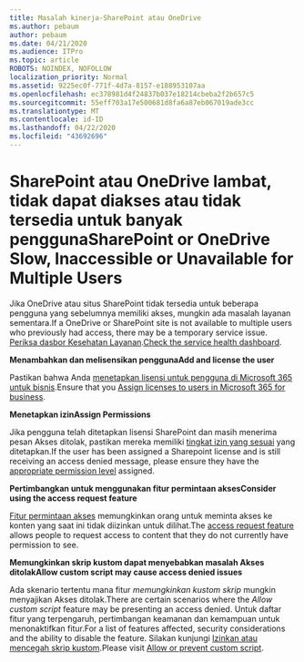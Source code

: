 ```yaml
---
title: Masalah kinerja-SharePoint atau OneDrive
ms.author: pebaum
author: pebaum
ms.date: 04/21/2020
ms.audience: ITPro
ms.topic: article
ROBOTS: NOINDEX, NOFOLLOW
localization_priority: Normal
ms.assetid: 9225ec0f-771f-4d7a-8157-e188953107aa
ms.openlocfilehash: ec378981d4f24837b037e18214cbeba2f2b657c5
ms.sourcegitcommit: 55eff703a17e500681d8fa6a87eb067019ade3cc
ms.translationtype: MT
ms.contentlocale: id-ID
ms.lasthandoff: 04/22/2020
ms.locfileid: "43692696"
---
```

# <a name="sharepoint-or-onedrive-slow-inaccessible-or-unavailable-for-multiple-users"></a><span data-ttu-id="b5ad9-102">SharePoint atau OneDrive lambat, tidak dapat diakses atau tidak tersedia untuk banyak pengguna</span><span class="sxs-lookup"><span data-stu-id="b5ad9-102">SharePoint or OneDrive Slow, Inaccessible or Unavailable for Multiple Users</span></span>

<span data-ttu-id="b5ad9-103">Jika OneDrive atau situs SharePoint tidak tersedia untuk beberapa pengguna yang sebelumnya memiliki akses, mungkin ada masalah layanan sementara.</span><span class="sxs-lookup"><span data-stu-id="b5ad9-103">If a OneDrive or SharePoint site is not available to multiple users who previously had access, there may be a temporary service issue.</span></span> <span data-ttu-id="b5ad9-104">[Periksa dasbor Kesehatan Layanan](https://portal.office.com/adminportal/home#/servicehealth).</span><span class="sxs-lookup"><span data-stu-id="b5ad9-104">[Check the service health dashboard](https://portal.office.com/adminportal/home#/servicehealth).</span></span>

<span data-ttu-id="b5ad9-105">**Menambahkan dan melisensikan pengguna**</span><span class="sxs-lookup"><span data-stu-id="b5ad9-105">**Add and license the user**</span></span>

<span data-ttu-id="b5ad9-106">Pastikan bahwa Anda [menetapkan lisensi untuk pengguna di Microsoft 365 untuk bisnis](https://docs.microsoft.com/office365/admin/subscriptions-and-billing/assign-licenses-to-users?view=o365-worldwide&amp;tabs=One).</span><span class="sxs-lookup"><span data-stu-id="b5ad9-106">Ensure that you [Assign licenses to users in Microsoft 365 for business](https://docs.microsoft.com/office365/admin/subscriptions-and-billing/assign-licenses-to-users?view=o365-worldwide&amp;tabs=One).</span></span>


<span data-ttu-id="b5ad9-107">**Menetapkan izin**</span><span class="sxs-lookup"><span data-stu-id="b5ad9-107">**Assign Permissions**</span></span>

<span data-ttu-id="b5ad9-108">Jika pengguna telah ditetapkan lisensi SharePoint dan masih menerima pesan Akses ditolak, pastikan mereka memiliki [tingkat izin yang sesuai](https://docs.microsoft.com/sharepoint/understanding-permission-levels) yang ditetapkan.</span><span class="sxs-lookup"><span data-stu-id="b5ad9-108">If the user has been assigned a Sharepoint license and is still receiving an access denied message, please ensure they have the [appropriate permission level](https://docs.microsoft.com/sharepoint/understanding-permission-levels) assigned.</span></span>

<span data-ttu-id="b5ad9-109">**Pertimbangkan untuk menggunakan fitur permintaan akses**</span><span class="sxs-lookup"><span data-stu-id="b5ad9-109">**Consider using the access request feature**</span></span>

<span data-ttu-id="b5ad9-110">[Fitur permintaan akses](https://support.office.com/article/Set-up-and-manage-access-requests-94B26E0B-2822-49D4-929A-8455698654B3) memungkinkan orang untuk meminta akses ke konten yang saat ini tidak diizinkan untuk dilihat.</span><span class="sxs-lookup"><span data-stu-id="b5ad9-110">The [access request feature](https://support.office.com/article/Set-up-and-manage-access-requests-94B26E0B-2822-49D4-929A-8455698654B3) allows people to request access to content that they do not currently have permission to see.</span></span>

<span data-ttu-id="b5ad9-111">**Memungkinkan skrip kustom dapat menyebabkan masalah Akses ditolak**</span><span class="sxs-lookup"><span data-stu-id="b5ad9-111">**Allow custom script may cause access denied issues**</span></span>

<span data-ttu-id="b5ad9-112">Ada skenario tertentu mana fitur *memungkinkan kustom skrip* mungkin menyajikan Akses ditolak.</span><span class="sxs-lookup"><span data-stu-id="b5ad9-112">There are certain scenarios where the *Allow custom script* feature may be presenting an access denied.</span></span> <span data-ttu-id="b5ad9-113">Untuk daftar fitur yang terpengaruh, pertimbangan keamanan dan kemampuan untuk menonaktifkan fitur.</span><span class="sxs-lookup"><span data-stu-id="b5ad9-113">For a list of features affected, security considerations and the ability to disable the feature.</span></span> <span data-ttu-id="b5ad9-114">Silakan kunjungi [Izinkan atau mencegah skrip kustom](https://docs.microsoft.com/sharepoint/allow-or-prevent-custom-script).</span><span class="sxs-lookup"><span data-stu-id="b5ad9-114">Please visit [Allow or prevent custom script](https://docs.microsoft.com/sharepoint/allow-or-prevent-custom-script).</span></span>

